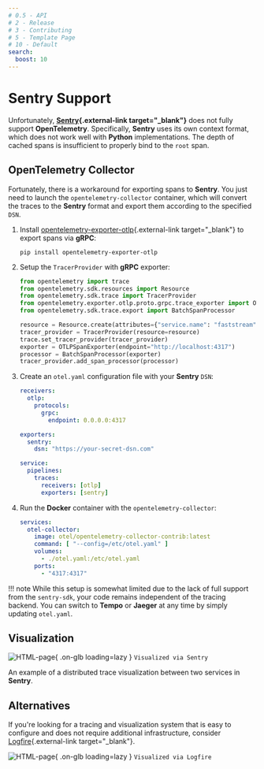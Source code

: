 ```yaml
---
# 0.5 - API
# 2 - Release
# 3 - Contributing
# 5 - Template Page
# 10 - Default
search:
  boost: 10
---
```


# Sentry Support

Unfortunately, **[Sentry](https://sentry.io/){.external-link target="_blank"}** does not fully support **OpenTelemetry**. Specifically, **Sentry** uses its own context format, which does not work well with **Python** implementations. The depth of cached spans is insufficient to properly bind to the `root` span.

## OpenTelemetry Collector

Fortunately, there is a workaround for exporting spans to **Sentry**. You just need to launch the `opentelemetry-collector` container, which will convert the traces to the **Sentry** format and export them according to the specified `DSN`.

1. Install [opentelemetry-exporter-otlp](https://pypi.org/project/opentelemetry-exporter-otlp/){.external-link target="_blank"} to export spans via **gRPC**:

    ```shell
    pip install opentelemetry-exporter-otlp
    ```

2. Setup the `TracerProvider` with **gRPC** exporter:

    ```python linenums="1" hl_lines="8 10"
    from opentelemetry import trace
    from opentelemetry.sdk.resources import Resource
    from opentelemetry.sdk.trace import TracerProvider
    from opentelemetry.exporter.otlp.proto.grpc.trace_exporter import OTLPSpanExporter
    from opentelemetry.sdk.trace.export import BatchSpanProcessor

    resource = Resource.create(attributes={"service.name": "faststream"})
    tracer_provider = TracerProvider(resource=resource)
    trace.set_tracer_provider(tracer_provider)
    exporter = OTLPSpanExporter(endpoint="http://localhost:4317")
    processor = BatchSpanProcessor(exporter)
    tracer_provider.add_span_processor(processor)
    ```

3. Create an `otel.yaml` configuration file with your **Sentry** `DSN`:

    ```yaml title="otel.yaml" linenums="1" hl_lines="9"
    receivers:
      otlp:
        protocols:
          grpc:
            endpoint: 0.0.0.0:4317

    exporters:
      sentry:
        dsn: "https://your-secret-dsn.com"

    service:
      pipelines:
        traces:
          receivers: [otlp]
          exporters: [sentry]
    ```

4. Run the **Docker** container with the `opentelemetry-collector`:

    ```yaml title="docker-compose.yaml" linenums="1""
    services:
      otel-collector:
        image: otel/opentelemetry-collector-contrib:latest
        command: [ "--config=/etc/otel.yaml" ]
        volumes:
          - ./otel.yaml:/etc/otel.yaml
        ports:
          - "4317:4317"
    ```

!!! note
    While this setup is somewhat limited due to the lack of full support from the `sentry-sdk`, your code remains independent of the tracing backend. You can switch to **Tempo** or **Jaeger** at any time by simply updating `otel.yaml`.

## Visualization

![HTML-page](../../../assets/img/sentry-trace.png){ .on-glb loading=lazy }
`Visualized via Sentry`

An example of a distributed trace visualization between two services in **Sentry**.

## Alternatives

If you're looking for a tracing and visualization system that is easy to configure and does not require additional infrastructure, consider [Logfire](https://logfire.pydantic.dev/docs/integrations/event-streams/faststream/){.external-link target="_blank"}.

![HTML-page](../../../assets/img/logfire-trace.png){ .on-glb loading=lazy }
`Visualized via Logfire`
